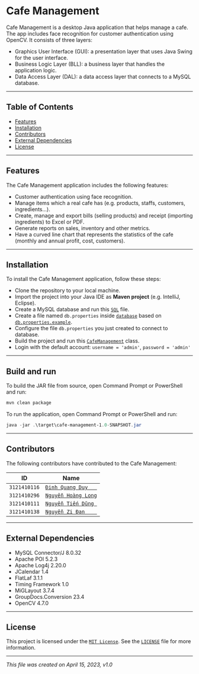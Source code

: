 # Cafe Management

Cafe Management is a desktop Java application that helps manage a cafe.
The app includes face recognition for customer authentication using OpenCV.
It consists of three layers:

- Graphics User Interface (GUI): a presentation layer  that uses Java Swing for the user interface.
- Business Logic Layer (BLL): a business layer that handles the application logic.
- Data Access Layer (DAL): a data access layer that connects to a MySQL database.

___

## Table of Contents

- [Features](#features)
- [Installation](#installation)
- [Contributors](#contributors)
- [External Dependencies](#external-dependencies)
- [License](#license)

___

## Features

The Cafe Management application includes the following features:

- Customer authentication using face recognition.
- Manage items which a real cafe has (e.g. products, staffs, customers, ingredients...).
- Create, manage and export bills (selling products) and receipt (importing ingredients) to Excel or PDF.
- Generate reports on sales, inventory and other metrics.
- Have a curved line chart that represents the statistics of the cafe (monthly and annual profit, cost, customers).

___

## Installation

To install the Cafe Management application, follow these steps:

- Clone the repository to your local machine.
- Import the project into your Java IDE as **Maven project** (e.g. IntelliJ, Eclipse).
- Create a MySQL database and run this [`SQL`](database/cafe_db.sql) file.
- Create a file named `db.properties` inside [`database`](database) based on [`db.properties.example`](database/db.properties.example).
- Configure the file `db.properties` you just created to connect to database.
- Build the project and run this [`CafeManagement`](src/com/cafe/main/CafeManagement.java) class.
- Login with the default account: `username = 'admin'`, `password = 'admin'`

___

## Build and run

To build the JAR file from source, open Command Prompt or PowerShell and run:

```powershell
mvn clean package
```

To run the application, open Command Prompt or PowerShell and run:

```powershell
java -jar .\target\cafe-management-1.0-SNAPSHOT.jar
```

___

## Contributors

The following contributors have contributed to the Cafe Management:

| **ID**       | **Name**                                              |
|--------------|-------------------------------------------------------|
| `3121410116` | [`Đinh Quang Duy   `](https://github.com/quangduy201) |
| `3121410296` | [`Nguyễn Hoàng Long`](https://github.com/LongBOTT)    |
| `3121410111` | [`Nguyễn Tiến Dũng `](https://github.com/Dungweb)     |
| `3121410138` | [`Nguyễn Zi Đan    `](https://github.com/zidan63)     |

___

## External Dependencies

- MySQL Connector/J 8.0.32
- Apache POI 5.2.3
- Apache Log4j 2.20.0
- JCalendar 1.4
- FlatLaf 3.1.1
- Timing Framework 1.0
- MiGLayout 3.7.4
- GroupDocs.Conversion 23.4
- OpenCV 4.7.0

___

## License

This project is licensed under the [`MIT License`](https://opensource.org/licenses/MIT).
See the [`LICENSE`](LICENSE) file for more information.

___

_This file was created on April 15, 2023, v1.0_
